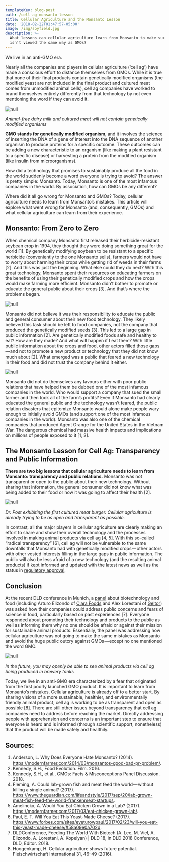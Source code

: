 ```yaml
---
templateKey: blog-post
path: /cell-ag-monsanto-lesson
title: Cellular Agriculture and the Monsanto Lesson
date: '2018-02-22T01:47:57-05:00'
image: /img/soyfield.jpg
description: >-
  What lessons can cellular agriculture learn from Monsanto to make sure cell ag
  isn't viewed the same way as GMOs?
---
```

We live in an anti-GMO era.

Nearly all the companies and players in cellular agriculture (‘cell ag’) have made a conscious effort to distance themselves from GMOs. While it is true that none of their final products contain genetically modified organisms (the modified yeast are not included in the final product and cultured meat comes from unmodified animal cells), cell ag companies have worked to brand themselves entirely differently from that technology by not even mentioning the word if they can avoid it.

![null](/img/cows.jpeg)

_Animal-free dairy milk and cultured meat will not contain genetically modified organisms_

**GMO stands for genetically modified organism**, and it involves the science of inserting the DNA of a gene of interest into the DNA sequence of another organism to produce proteins for a specific outcome. These outcomes can be adding a new characteristic to an organism (like making a plant resistant to a specific disease) or harvesting a protein from the modified organism (like insulin from microorganisms).

How did a technology that promises to sustainably produce all the food in the world suddenly become a word everyone is trying to avoid? The answer is pretty simple: Monsanto. Today, Monsanto is one of the most infamous companies in the world. By association, how can GMOs be any different?

Where did it all go wrong for Monsanto and GMOs? Today, cellular agriculture needs to learn from Monsanto’s mistakes. This article will explore what went wrong for Monsanto (and, consequently, GMOs) and what cellular agriculture can learn from their experience.

## Monsanto: From Zero to Zero

When chemical company Monsanto first released their herbicide-resistant soybean crop in 1994, they thought they were doing something great for the world \[1]. By genetically modifying soybean to be resistant to a specific herbicide (conveniently to the one Monsanto sells), farmers would not have to worry about harming their crops while getting rid of weeds in their farms \[2]. And this was just the beginning. What else could they do next? With this great technology, Monsanto spent their resources on educating farmers on the benefits of using their genetically modified crops and how the crops would make farming more efficient. Monsanto didn’t bother to promote or educate the general public about their crops \[3]. And that’s where the problems began.

![null](/img/soyfield.jpg)

Monsanto did not believe it was their responsibility to educate the public and general consumer about their new food technology. They likely believed this task should be left to food companies, not the company that produced the genetically modified seeds \[3]. This led to a large gap in public information \[2]. Are genetically modified foods safe and healthy to eat? How are they made? And what will happen if I eat them? With little public information about the crops and food, other actors filled those gaps — and not to promote a new product or technology that they did not know much about \[2]. What emerged was a public that feared a new technology in their food and did not trust the company behind it either.

![null](/img/anti-monsanto-protest.jpg)

Monsanto did not do themselves any favours either with poor public relations that have helped them be dubbed one of the most infamous companies in the world. Who would support a company that sued the small farmer and then took all of the farm’s profits? Even if Monsanto had clearly educated the general public and the technology wasn’t feared, the public relation disasters that epitomize Monsanto would alone make people wary enough to initially avoid GMOs (and support one of the most infamous companies in the world). Monsanto was also one of the chemical companies that produced Agent Orange for the United States in the Vietnam War. The dangerous chemical had massive health impacts and implications on millions of people exposed to it \[1, 2].

## The Monsanto Lesson for Cell Ag: Transparency and Public Information

**There are two big lessons that cellular agriculture needs to learn from Monsanto: transparency and public relations.** Monsanto was not transparent or open to the public about their new technology. Without sharing that information, the general consumer did not know what was being added to their food or how it was going to affect their health \[2].

![null](/img/cultured-beef-and-post.jpg)

_Dr. Post exhibiting the first cultured meat burger. Cellular agriculture is already trying to be as open and transparent as possible._

In contrast, all the major players in cellular agriculture are clearly making an effort to share and show their overall technology and the processes involved in making animal products via cell ag \[4, 5]. With this so-called “radical transparency” \[6], cell ag will not be vulnerable to the same downfalls that Monsanto had with genetically modified crops — other actors with other vested interests filling in the large gaps in public information. The public will also be less afraid of a new technology (and the resulting animal products) if kept informed and updated with the latest news as well as the status in [regulatory approval](//www.cell.ag/cell-ag-obstacles-ahead).

## Conclusion

At the recent DLD conference in Munich, a [panel](//www.youtube.com/watch?v=6FnGeBR2oO0&feature=youtu.be&t=3s) about biotechnology and food (including Arturo Elizondo of [Clara Foods](//www.clarafoods.com) and Alex Lorestani of [Geltor](//www.geltor.com)) was asked how their companies could address public concerns and fears of science in food, particularly based on past experiences \[7]. Everyone responded about promoting their technology and products to the public as well as informing them why no one should be afraid or against their mission for sustainable animal products. Essentially, the panel was addressing how cellular agriculture was not going to make the same mistakes as Monsanto and avoid the huge public outcry against GMOs — except no one mentioned the word GMO.

![null](/img/brewey-tanks.jpg)

_In the future, you may openly be able to see animal products via cell ag being produced in brewery tanks_

Today, we live in an anti-GMO era characterized by a fear that originated from the first poorly launched GMO product. It is important to learn from Monsanto’s mistakes. Cellular agriculture is already off to a better start. By sharing visions of a more sustainable, healthier, and environmentally friendly animal product, cell ag is working to be as transparent and open as possible \[8]. There are still other issues beyond transparency that cell ag companies need to address before reaching the market. Directly addressing people with apprehension and concerns is an important step to ensure that everyone is heard and is informed (through scientific support, nonetheless) that the product will be made safely and healthily.

## Sources:

1. Anderson, L. Why Does Everyone Hate Monsanto? (2014). <https://modernfarmer.com/2014/03/monsantos-good-bad-pr-problem/>.
2. Kennedy, S.H., Food Evolution. Film. 2016.
3. Kennedy, S.H., et al., GMOs: Facts & Misconceptions Panel Discussion. 2018.
4. Fleming, A. Could lab-grown fish and meat feed the world — without killing a single animal? (2017). <https://www.theguardian.com/lifeandstyle/2017/sep/20/lab-grown-meat-fish-feed-the-world-frankenmeat-startups>.
5. Amelinckx, A. Would You Eat Chicken Grown in a Lab? (2017). <https://modernfarmer.com/2017/03/eat-chicken-grown-lab/>.
6. Paul, E. T. Will You Eat This Yeast-Made Cheese? (2017). <https://www.forbes.com/sites/eveturowpaul/2017/02/23/will-you-eat-this-yeast-made-cheese/#58a09e0a702d>.
7. DLDConference, Feeding The World With Biotech (A. Lee, M. Viel, A. Elizondo, A. Lorestani, A. Kopelyan) | DLD 18, in DLD 2018 Conference, DLD, Editor. 2018.
8. Hoogenkamp, H. Cellular agriculture shows future potential. Fleischwirtschaft International 31, 46–49 (2016).
